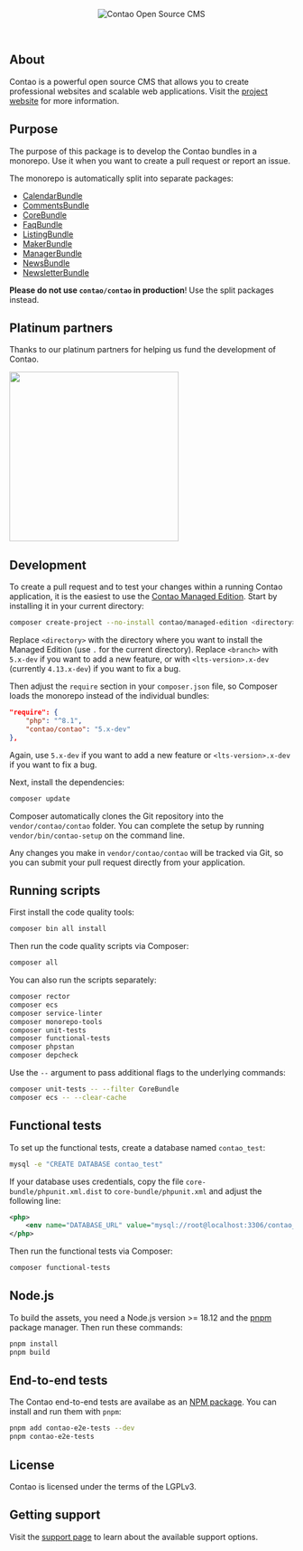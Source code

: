 <p align="center"><img src="https://contao.org/files/contao/logo/contao-logo-corporate.svg" alt="Contao Open Source CMS"></p>

<p align="center">
<a href="https://github.com/contao/contao/actions"><img src="https://github.com/contao/contao/actions/workflows/ci.yml/badge.svg?branch=5.4" alt></a>
<a href="https://codecov.io/gh/contao/contao"><img src="https://codecov.io/gh/contao/contao/branch/5.4/graph/badge.svg" alt></a>
<a href="https://packagist.org/packages/contao/contao"><img src="https://img.shields.io/packagist/v/contao/contao.svg" alt></a>
</p>

## About

Contao is a powerful open source CMS that allows you to create professional websites and scalable web applications.
Visit the [project website][1] for more information.

## Purpose

The purpose of this package is to develop the Contao bundles in a monorepo. Use it when you want to create a pull
request or report an issue.

The monorepo is automatically split into separate packages:

 * [CalendarBundle](https://github.com/contao/calendar-bundle)
 * [CommentsBundle](https://github.com/contao/comments-bundle)
 * [CoreBundle](https://github.com/contao/core-bundle)
 * [FaqBundle](https://github.com/contao/faq-bundle)
 * [ListingBundle](https://github.com/contao/listing-bundle)
 * [MakerBundle](https://github.com/contao/maker-bundle)
 * [ManagerBundle](https://github.com/contao/manager-bundle)
 * [NewsBundle](https://github.com/contao/news-bundle)
 * [NewsletterBundle](https://github.com/contao/newsletter-bundle)

**Please do not use `contao/contao` in production**! Use the split packages instead.

## Platinum partners

Thanks to our platinum partners for helping us fund the development of Contao.

<a href="https://postyou.de"><img src="https://contao.org/files/uploads/partner-logos/6889-postyou.svg" width="300" alt></a>

## Development

To create a pull request and to test your changes within a running Contao application, it is the easiest to use the
[Contao Managed Edition][2]. Start by installing it in your current directory:

```bash
composer create-project --no-install contao/managed-edition <directory> <branch>
```

Replace `<directory>` with the directory where you want to install the Managed Edition (use `.` for the current
directory). Replace `<branch>` with `5.x-dev` if you want to add a new feature, or with `<lts-version>.x-dev` (currently
`4.13.x-dev`) if you want to fix a bug.

Then adjust the `require` section in your `composer.json` file, so Composer loads the monorepo instead of the individual
bundles:

```json
"require": {
    "php": "^8.1",
    "contao/contao": "5.x-dev"
},
```

Again, use `5.x-dev` if you want to add a new feature or `<lts-version>.x-dev` if you want to fix a bug.

Next, install the dependencies:

```bash
composer update
```

Composer automatically clones the Git repository into the `vendor/contao/contao` folder. You can complete the setup by
running `vendor/bin/contao-setup` on the command line.

Any changes you make in `vendor/contao/contao` will be tracked via Git, so you can submit your pull request directly
from your application.

## Running scripts

First install the code quality tools:

```bash
composer bin all install
```

Then run the code quality scripts via Composer:

```bash
composer all
```

You can also run the scripts separately:

```bash
composer rector
composer ecs
composer service-linter
composer monorepo-tools
composer unit-tests
composer functional-tests
composer phpstan
composer depcheck
```

Use the `--` argument to pass additional flags to the underlying commands:

```bash
composer unit-tests -- --filter CoreBundle
composer ecs -- --clear-cache
```

## Functional tests

To set up the functional tests, create a database named `contao_test`:

```bash
mysql -e "CREATE DATABASE contao_test"
```

If your database uses credentials, copy the file `core-bundle/phpunit.xml.dist` to `core-bundle/phpunit.xml` and adjust
the following line:

```xml
<php>
    <env name="DATABASE_URL" value="mysql://root@localhost:3306/contao_test" />
</php>
```

Then run the functional tests via Composer:

```bash
composer functional-tests
```

## Node.js

To build the assets, you need a Node.js version >= 18.12 and the [pnpm][3] package manager. Then run these commands:

```bash
pnpm install
pnpm build
```

## End-to-end tests

The Contao end-to-end tests are availabe as an [NPM package][4]. You can install and run them with `pnpm`:

```bash
pnpm add contao-e2e-tests --dev
pnpm contao-e2e-tests
```

## License

Contao is licensed under the terms of the LGPLv3.

## Getting support

Visit the [support page][5] to learn about the available support options.

[1]: https://contao.org
[2]: https://github.com/contao/managed-edition
[3]: https://pnpm.io
[4]: https://www.npmjs.com/package/contao-e2e-tests
[5]: https://to.contao.org/support

